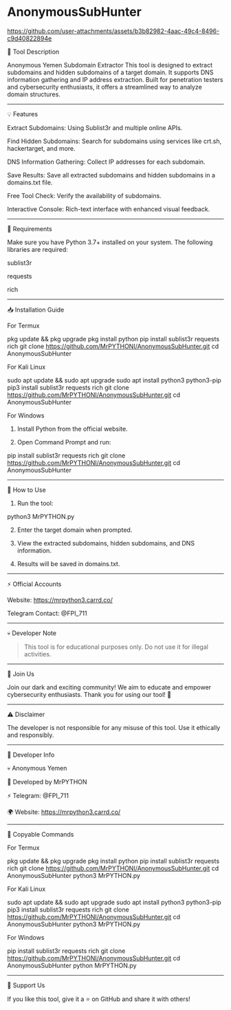 # AnonymousSubHunter


https://github.com/user-attachments/assets/b3b82982-4aac-49c4-8496-c9d40822894e

📜 Tool Description

Anonymous Yemen Subdomain Extractor
This tool is designed to extract subdomains and hidden subdomains of a target domain. It supports DNS information gathering and IP address extraction. Built for penetration testers and cybersecurity enthusiasts, it offers a streamlined way to analyze domain structures.


---

💡 Features

Extract Subdomains: Using Sublist3r and multiple online APIs.

Find Hidden Subdomains: Search for subdomains using services like crt.sh, hackertarget, and more.

DNS Information Gathering: Collect IP addresses for each subdomain.

Save Results: Save all extracted subdomains and hidden subdomains in a domains.txt file.

Free Tool Check: Verify the availability of subdomains.

Interactive Console: Rich-text interface with enhanced visual feedback.



---

📂 Requirements

Make sure you have Python 3.7+ installed on your system. The following libraries are required:

sublist3r

requests

rich



---

📥 Installation Guide

For Termux

pkg update && pkg upgrade
pkg install python
pip install sublist3r requests rich
git clone https://github.com/MrPYTHONI/AnonymousSubHunter.git
cd AnonymousSubHunter

For Kali Linux

sudo apt update && sudo apt upgrade
sudo apt install python3 python3-pip
pip3 install sublist3r requests rich
git clone https://github.com/MrPYTHONI/AnonymousSubHunter.git
cd AnonymousSubHunter

For Windows

1. Install Python from the official website.


2. Open Command Prompt and run:



pip install sublist3r requests rich
git clone https://github.com/MrPYTHONI/AnonymousSubHunter.git
cd AnonymousSubHunter


---

🚀 How to Use

1. Run the tool:

python3 MrPYTHON.py


2. Enter the target domain when prompted.


3. View the extracted subdomains, hidden subdomains, and DNS information.


4. Results will be saved in domains.txt.




---

⚡ Official Accounts

Website: https://mrpython3.carrd.co/

Telegram Contact: @FPI_711



---

💀 Developer Note

> This tool is for educational purposes only.
Do not use it for illegal activities.




---

📢 Join Us

Join our dark and exciting community! We aim to educate and empower cybersecurity enthusiasts. Thank you for using our tool! 🎩


---

⚠️ Disclaimer

The developer is not responsible for any misuse of this tool. Use it ethically and responsibly.


---

🖤 Developer Info

💀 Anonymous Yemen

🎩 Developed by MrPYTHON

⚡ Telegram: @FPI_711

🌍 Website: https://mrpython3.carrd.co/



---

🔗 Copyable Commands

For Termux

pkg update && pkg upgrade
pkg install python
pip install sublist3r requests rich
git clone https://github.com/MrPYTHONI/AnonymousSubHunter.git
cd AnonymousSubHunter
python3 MrPYTHON.py

For Kali Linux

sudo apt update && sudo apt upgrade
sudo apt install python3 python3-pip
pip3 install sublist3r requests rich
git clone https://github.com/MrPYTHONI/AnonymousSubHunter.git
cd AnonymousSubHunter
python3 MrPYTHON.py

For Windows

pip install sublist3r requests rich
git clone https://github.com/MrPYTHONI/AnonymousSubHunter.git
cd AnonymousSubHunter
python MrPYTHON.py


---

🌟 Support Us

If you like this tool, give it a ⭐ on GitHub and share it with others!

